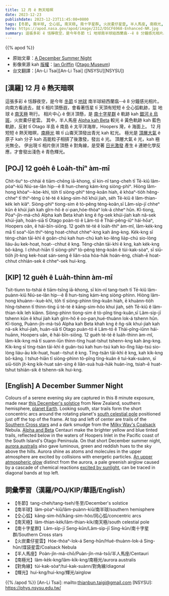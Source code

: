 ```yaml
---
title: 12 月 ê 熱天暗暝
date: 2023-12-23
publishdate: 2023-12-23T11:45:00+0800
tags: [冬節, 南半球, 仝心弧, 南天極, 南十字星群, 火炭橐仔星雲, 半人馬座, 南極光, 對角線, 輝光]
hero: https://apod.nasa.gov/apod/image/2312/DSCF6968-Enhanced-NR.jpg
summary: 這張多彩 ê 恬靜夜空，是今年冬節 tī 地球南半球紐西蘭翕--ê 8 分鐘感光相片。
---
```


{{% apod %}}

- 原始文章：[A December Summer Night](https://apod.nasa.gov/apod/ap231223.html)
- 影像來源 kah [版權][copyright]：[Ian Griffin](https://www.instagram.com/portobellopictures/) ([Otago Museum](https://otagomuseum.nz/))
- 台文翻譯：[An-Li Tsai][An-Li Tsai] ([NSYSU][NSYSU])

## [漢羅] 12 月 ê 熱天暗暝
這張多彩 ê 恬靜夜空，是今年 [冬節][this December's solstice] tī [地球][planet Earth] 南半球紐西蘭翕--ê 8 分鐘感光相片。
向南方看過去，就 tī 相片頂懸遐，會看著恆星 tī 天頂有短短 ê 仝心弧軌跡，踅 地球 ê [南天極][south celestial pole] 咧行。
相片中心 ê 倒爿頂懸，是 [南十字星群][Southern Cross stars] ê 軌跡 kah [銀河 ê 烏斑][Milky Way's Coalsack]，火炭橐仔星雲。
其中，半人馬座 [Alpha kah Beta][Alpha and Beta] 較光 ê 黃色軌跡 kah 藍色軌跡，反射 tī Otago 半島 ê 南島 ê 太平洋海岸，Hoopers 灣，ê 海面上。
12 月 短短 ê 熱天暗暝，[南極光][aurora australis] 嘛 tī 山崙天頂發出青光 kah 紅光。
極光是 [頂層大氣][An upper atmospheric glow] ê 原子 kah 分子 kah 高能粒子相挵了後激發，發出 ê 光。
頂層大氣 ê 光，kah 極光無仝。
伊出現 tī 相片倒爿頂懸 ê 對角線，是受著 [日光激發][excited by sunlight] 產生 ê 連紲化學反應，才會發出淺色 ê 青色輝光。

## [POJ] 12 goe̍h ê Loa̍h-thiⁿ àm-mî
Chit-tiuⁿ to-chhái ê tiām-chēng iā-khong, sī kin-nî tang-cheh tī Tē-kiû lâm-pòaⁿ-kiû Niú-se-lân hip--ê 8 hun-cheng kám-kng siòng-phìⁿ.
Hiòng lâm-hong khòaⁿ--kòe-khì, to̍h tī siòng-phìⁿ téng-koân hiah, ē khòaⁿ-tio̍h hêng-chheⁿ tī thiⁿ-téng ū té-té ê kāng-sim-hô͘ khúi jiah, se̍h Tē-kiû ê lâm-thian-ke̍k leh kiâⁿ.
Siòng-phìⁿ tiong-sim ê tò-pêng téng-koân,sī Lâm-si̍p-jī chheⁿ kûn ê khúi jiah kah gîrn-hô ê o͘-pan,hóe-thòaⁿ lok-á chheⁿ hûn.
Kî-tiong, Pòaⁿ-jîn-má-chō Alpha kah Beta khah kng ê n̂g-sek khúi-jiah kah nâ-sek khúi-jiah, hoán-siā tī Otago poàn-tó ê Lâm-tó ê Thài-pêng-iûⁿ hái-hōaⁿ, Hoopers oân, ê hái-bīn-siōng.
12 goe̍h té-té ê loa̍h-thiⁿ àm-mî, lâm-ke̍k-kng mā tī soaⁿ-lūn thiⁿ-téng hoat-chhut chheⁿ-kng kah âng-kng.
Ke̍k-kng sī téng-chàn tāi-khì ê goân-chú kah hun-chú kah ko-lêng lia̍p-chú sio-lòng liáu-āu kek-hoat, hoat--chhut ê kng.
Téng-chân tāi-khì ê kng, kah ke̍k-kng bô-kâng.
I chhut-hiān tī siòng-phìⁿ tò-pêng téng-koân ê tùi-kak-sòaⁿ, sī siū-tio̍h ji̍t-kng kek-hoat sán-seng ê liân-sòa hòa-ha̍k hoán-èng, chiah-ē hoat-chhut chhián-sek ê chheⁿ-sek hui-kng.

## [KIP] 12 gue̍h ê Lua̍h-thinn àm-mî
Tsit-tiunn to-tshái ê tiām-tsīng iā-khong, sī kin-nî tang-tseh tī Tē-kiû lâm-puànn-kiû Niú-se-lân hip--ê 8 hun-tsing kám-kng siòng-phìnn.
Hiòng lâm-hong khuànn--kuè-khì, to̍h tī siòng-phìnn tíng-kuân hiah, ē khuànn-tio̍h hîng-tshenn tī thinn-tíng ū té-té ê kāng-sim-hôo khuí jiah, se̍h Tē-kiû ê lâm-thian-ki̍k leh kiânn.
Siòng-phìnn tiong-sim ê tò-pîng tíng-kuân,sī Lâm-si̍p-jī tshenn kûn ê khuí jiah kah gîrn-hô ê oo-pan,hué-thuànn lok-á tshenn hûn.
Kî-tiong, Puànn-jîn-má-tsō Alpha kah Beta khah kng ê n̂g-sik khuí-jiah kah nâ-sik khuí-jiah, huán-siā tī Otago puàn-tó ê Lâm-tó ê Thài-pîng-iûnn hái-huānn, Hoopers uân, ê hái-bīn-siōng.
12 gue̍h té-té ê lua̍h-thinn àm-mî, lâm-ki̍k-kng mā tī suann-lūn thinn-tíng huat-tshut tshenn-kng kah âng-kng.
Ki̍k-kng sī tíng-tsàn tāi-khì ê guân-tsú kah hun-tsú kah ko-lîng lia̍p-tsú sio-lòng liáu-āu kik-huat, huat--tshut ê kng.
Tíng-tsân tāi-khì ê kng, kah ki̍k-kng bô-kâng.
I tshut-hiān tī siòng-phìnn tò-pîng tíng-kuân ê tuì-kak-suànn, sī siū-tio̍h ji̍t-kng kik-huat sán-sing ê liân-suà huà-ha̍k huán-ìng, tsiah-ē huat-tshut tshián-sik ê tshenn-sik hui-kng.

## [English] A December Summer Night
Colours of a serene evening sky are captured in this 8 minute exposure, made near [this December's solstice][this December's solstice] from New Zealand, southern hemisphere, [planet Earth][planet Earth].
Looking south, star trails form the short concentric arcs around the rotating planet's [south celestial pole][south celestial pole] positioned just off the top of the frame.
At top and left of center are trails of the [Southern Cross stars][Southern Cross stars] and a dark smudge from the [Milky Way's Coalsack][Milky Way's Coalsack] Nebula.
[Alpha and Beta][Alpha and Beta] Centauri make the brighter yellow and blue tinted trails, reflected below in the waters of Hoopers Inlet in the Pacific coast of the South Island's Otago Peninsula.
On that short December summer night, [aurora australis][aurora australis] also gave luminous, green and reddish hues to the sky above the hills.
Aurora shine as atoms and molecules in the upper atmosphere are excited by collisions with energetic particles.
[An upper atmospheric glow][An upper atmospheric glow] distinct from the aurora, a pale greenish airglow caused by a cascade of chemical reactions [excited by sunlight][excited by sunlight], can be traced in diagonal bands at top left.

## 詞彙學習（漢羅/POJ/KIP/華語/English）
- 【冬節】tang-cheh/tang-tseh/冬至/December's solstice
- 【南半球】lâm-pòaⁿ-kiû/lâm-puànn-kiû/南半球/southern hemisphere
- 【仝心弧】kāng-sim-hô͘/kāng-sim-hôo/同心弧/concentric arcs
- 【南天極】lâm-thian-ke̍k/lâm-thian-ki̍k/南天極/south celestial pole
- 【南十字星群】Lâm-si̍p-jī Seng-kûn/Lâm-si̍p-jī Sing-kûn/南十字星群/Southern Cross stars
- 【火炭橐仔星雲】Hóe-thòaⁿ-lok-á Seng-hûn/Hué-thuànn-lok-á Sing-hûn/煤袋星雲/Coalsack Nebula
- 【半人馬座】Poàn-jîn-má-chō/Puàn-jîn-má-tsō/半人馬座/Centauri
- 【南極光】lâm-ke̍k-kng/lâm-ki̍k-kng/南極光/aurora australis
- 【對角線】tùi-kak-sòaⁿ/tuì-kak-suànn/對角線/diagonal
- 【輝光】hui-kng/hui-kng/輝光/airglow

{{% /apod %}}
[An-Li Tsai]: mailto:thianbun.taigi@gmail.com
[NSYSU]: https://phys.nsysu.edu.tw/

[copyright]: https://apod.nasa.gov/apod/fap/lib/about_apod.html#srapply
[License]: https://creativecommons.org/licenses/by/3.0/

[this December's solstice]:https://earthsky.org/astronomy-essentials/everything-you-need-to-know-december-solstice/
[planet Earth]:https://science.nasa.gov/earth/facts/
[south celestial pole]:https://apod.nasa.gov/apod/ap210101.html
[Southern Cross stars]:https://apod.nasa.gov/apod/ap190426.html
[Milky Way's Coalsack]:https://oneminuteastronomer.com/2036/coalsack-nebula/
[Alpha and Beta]:https://apod.nasa.gov/apod/ap220328.html
[aurora australis]:https://earthobservatory.nasa.gov/images/150117/southern-nights-with-lights
[An upper atmospheric glow]:https://www.nasa.gov/solar-system/why-nasa-watches-airglow-the-colors-of-the-upper-atmospheric-wind/
[excited by sunlight]:https://atoptics.co.uk/blog/airglow-formation/
